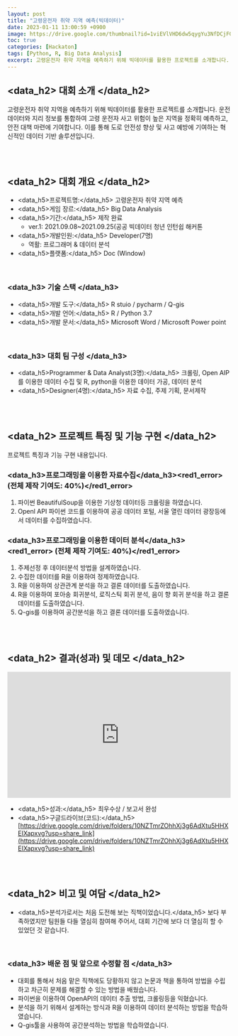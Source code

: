 ```yaml
---
layout: post
title: "고령운전자 취약 지역 예측(빅데이터)"
date: 2023-01-11 13:00:59 +0900
image: https://drive.google.com/thumbnail?id=1viEVlVHD6dw5qygYu3NfDCjFGwCEw99P
toc: true
categories: [Hackaton]
tags: [Python, R, Big Data Analysis]
excerpt: 고령운전자 취약 지역을 예측하기 위해 빅데이터를 활용한 프로젝트를 소개합니다. 운전 데이터와 지리 정보를 통합하여 고령 운전자 사고 위험이 높은 지역을 정확히 예측하고, 안전 대책 마련에 기여합니다. 이를 통해 도로 안전성 향상 및 사고 예방에 기여하는 혁신적인 데이터 기반 솔루션입니다.
---
```


<!-- <h1><yellow1_h1>고령운전자 취약 지역 예측(빅데이터) </yellow1_h1></h1>
![빅데이터분석](https://github.com/kj1241/kj1241.github.io/assets/22047442/8a90d97f-67ed-4d41-a4fc-507653f69629){: width="740" height="400"} -->

## <data_h2> 대회 소개 </data_h2>

고령운전자 취약 지역을 예측하기 위해 빅데이터를 활용한 프로젝트를 소개합니다. 운전 데이터와 지리 정보를 통합하여 고령 운전자 사고 위험이 높은 지역을 정확히 예측하고, 안전 대책 마련에 기여합니다. 이를 통해 도로 안전성 향상 및 사고 예방에 기여하는 혁신적인 데이터 기반 솔루션입니다.

<br>
<br>

## <data_h2> 대회 개요 </data_h2>


- <span><data_h5>프로젝트명:</data_h5> 고령운전자 취약 지역 예측</span>
- <span><data_h5>게임 장르:</data_h5> Big Data Analysis</span>
- <span><data_h5>기간:</data_h5> 제작 완료</span>
    - ver.1: 2021.09.08~2021.09.25(공공 빅데이터 청년 인턴쉽 해커톤
- <span><data_h5>개발인원:</data_h5> Developer(7명)</span>
    - 역활: 프로그래머 & 데이터 분석
- <span><data_h5>플랫폼:</data_h5> Doc (Window)</span>

<br>

### <data_h3> 기술 스택 </data_h3>

- <span><data_h5>개발 도구:</data_h5> R stuio / pycharm / Q-gis </span>
- <span><data_h5>개발 언어:</data_h5> R / Python 3.7 </span>
- <span><data_h5>개발 문서:</data_h5> Microsoft Word / Microsoft Power point </span>

<br>

### <data_h3> 대회 팀 구성 </data_h3>

- <span><data_h5>Programmer & Data Analyst(3명):</data_h5> 크롤링, Open AIP를 이용한 데이터 수집 및 R, python을 이용한 데이터 가공, 데이터 분석</span>
- <span><data_h5>Designer(4명):</data_h5> 자료 수집, 주제 기획, 문서제작</span>

<br>
<br>

## <data_h2> 프로젝트 특징 및 기능 구현 </data_h2>

프로젝트 특징과 기능 구현 내용입니다.

### <data_h3>프로그래밍을 이용한 자료수집</data_h3><red1_error> (전체 제작 기여도: 40%)</red1_error>

1. 파이썬 BeautifulSoup을 이용한 기상청 데이터등 크롤링을 하였습니다.
2. Openl API 파이썬 코드를 이용하여 공공 데이터 포털, 서울 열린 데이터 광장등에서 데이터를 수집하였습니다.

### <data_h3>프로그래밍을 이용한 데이터 분석</data_h3><red1_error> (전체 제작 기여도: 40%)</red1_error>

1. 주제선정 후 데이터분석 방법을 설계하였습니다.
2. 수집한 데이터를 R을 이용하여 정제하였습니다.
3. R을 이용하여 상관관계 분석을 하고 결론 데이터를 도출하였습니다.
4. R을 이용하여 포아송 회귀분석, 로직스틱 회귀 분석, 음이 향 회귀 분석을 하고 결론 데이터를 도출하였습니다.
5. Q-gis를 이용하여 공간분석을 하고 결론 데이터를 도출하였습니다.

<br>
<br>

## <data_h2> 결과(성과) 및 데모 </data_h2>

<iframe width="100%" style="aspect-ratio:16/9" src="https://drive.google.com/file/d/1WaSbyeZJ2JY7FfH4bLWFgW-zWpqRsnMA/preview" title="팀 프로젝트(the_Untitled_Kingdom)" frameborder="0" allow="accelerometer; autoplay; clipboard-write; encrypted-media; gyroscope; picture-in-picture; web-share" allowfullscreen></iframe>

- <span><data_h5>성과:</data_h5> 최우수상 / 보고서 완성 </span>
- <span><data_h5>구글드라이브(코드):</data_h5> [https://drive.google.com/drive/folders/10NZTmrZOhhXj3g6AdXtu5HHXEIXapxvg?usp=share_link](https://drive.google.com/drive/folders/10NZTmrZOhhXj3g6AdXtu5HHXEIXapxvg?usp=share_link)</span>

<br>
<br>

## <data_h2> 비고 및 여담 </data_h2>

- <data_h5>분석가로서는 처음 도전해 보는 직책이었습니다.</data_h5>
    보다 부족하였지만 팀원들 다들 열심히 참여해 주어서, 대회 기간에 보다 더 열심히 할 수 있었던 것 같습니다.

<br>

### <data_h3> 배운 점 및 앞으로 수정할 점 </data_h3>

- 대회를 통해서 처음 맡은 직책에도 당황하지 않고 논문과 책을 통하여 방법을 수립하고 차근히 문제를 해결할 수 있는 방법을 배웠습니다.
- 파이썬을 이용하여 OpenAPI의 데이터 추출 방법, 크롤링등을 익혔습니다.
- 분석을 하기 위해서 설계하는 방식과 R을 이용하여 데이터 분석하는 방법을 학습하였습니다.
- Q-gis툴을 사용하여 공간분석하는 방법을 학습하였습니다.
